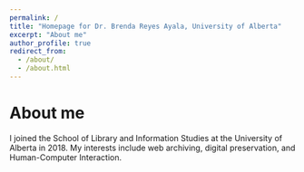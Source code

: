 ```yaml
---
permalink: /
title: "Homepage for Dr. Brenda Reyes Ayala, University of Alberta"
excerpt: "About me"
author_profile: true
redirect_from: 
  - /about/
  - /about.html
---
```



About me
======
I joined the School of Library and Information Studies at the University of Alberta in 2018. My interests include web archiving, digital preservation, and Human-Computer Interaction. 
